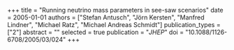 +++
title = "Running neutrino mass parameters in see-saw scenarios"
date = 2005-01-01
authors = ["Stefan Antusch", "Jörn Kersten", "Manfred Lindner", "Michael Ratz", "Michael Andreas Schmidt"]
publication_types = ["2"]
abstract = ""
selected = true
publication = "*JHEP*"
doi = "10.1088/1126-6708/2005/03/024"
+++

